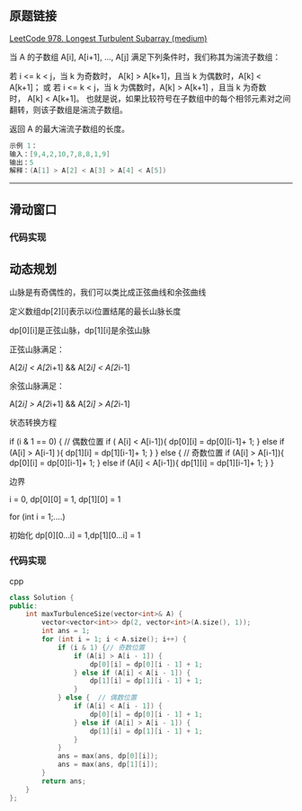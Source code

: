 ## 原题链接

[LeetCode 978. Longest Turbulent Subarray (medium)](https://leetcode-cn.com/problems/longest-turbulent-subarray/)

当 A 的子数组 A[i], A[i+1], ..., A[j] 满足下列条件时，我们称其为湍流子数组：

若 i <= k < j，当 k 为奇数时， A[k] > A[k+1]，且当 k 为偶数时，A[k] < A[k+1]；
或 若 i <= k < j，当 k 为偶数时，A[k] > A[k+1] ，且当 k 为奇数时， A[k] < A[k+1]。
也就是说，如果比较符号在子数组中的每个相邻元素对之间翻转，则该子数组是湍流子数组。

返回 A 的最大湍流子数组的长度。

```cpp
示例 1：
输入：[9,4,2,10,7,8,8,1,9]
输出：5
解释：(A[1] > A[2] < A[3] > A[4] < A[5])
```

---


## 滑动窗口

### 代码实现


## 动态规划

山脉是有奇偶性的，我们可以类比成正弦曲线和余弦曲线

定义数组dp[2][i]表示以i位置结尾的最长山脉长度

dp[0][i]是正弦山脉，dp[1][i]是余弦山脉

正弦山脉满足：

A[2*i] < A[2*i+1] && A[2*i] < A[2*i-1]

余弦山脉满足：

A[2*i] > A[2*i+1] && A[2*i] > A[2*i-1]

状态转换方程

if (i & 1 == 0) { // 偶数位置
    if (  A[i] < A[i-1]){
        dp[0][i] = dp[0][i-1]+ 1;
    } else if (A[i] > A[i-1] ){
        dp[1][i] = dp[1][i-1]+ 1;
    }
} else { // 奇数位置
    if (A[i] > A[i-1]){
        dp[0][i] = dp[0][i-1]+ 1;
    } else if (A[i] < A[i-1]){
        dp[1][i] = dp[1][i-1]+ 1;
    }
}

边界

i = 0, dp[0][0] = 1, dp[1][0] = 1

for (int i = 1;....)

初始化 dp[0][0...i] = 1,dp[1][0...i] = 1

### 代码实现

cpp

```cpp
class Solution {
public:
    int maxTurbulenceSize(vector<int>& A) {
        vector<vector<int>> dp(2, vector<int>(A.size(), 1));
        int ans = 1;
        for (int i = 1; i < A.size(); i++) {
            if (i & 1) {// 奇数位置
                if (A[i] > A[i - 1]) {
                    dp[0][i] = dp[0][i - 1] + 1;
                } else if (A[i] < A[i - 1]) {
                    dp[1][i] = dp[1][i - 1] + 1;
                }
            } else {  // 偶数位置
                if (A[i] < A[i - 1]) {
                    dp[0][i] = dp[0][i - 1] + 1;
                } else if (A[i] > A[i - 1]) {
                    dp[1][i] = dp[1][i - 1] + 1;
                }
            }
            ans = max(ans, dp[0][i]);
            ans = max(ans, dp[1][i]);
        }
        return ans;
    }
};
```
